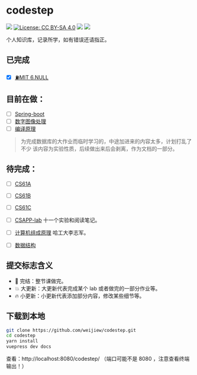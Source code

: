 # codestep

[![](https://img.shields.io/badge/Github%20Pages-CodeStep-brightgreen)](https://weijiew.com/codestep/#/) 
[![License: CC BY-SA 4.0](https://img.shields.io/github/license/weijiew/codestep?color=265ca2&labelColor=212c42)](http://creativecommons.org/licenses/by-sa/4.0/)
[![](https://img.shields.io/badge/blog-weijiew-blue.svg)](https://weijiew.com)
[![](https://img.shields.io/badge/%E5%85%AC%E4%BC%97%E5%8F%B7%F0%9F%8D%A7-%20codestep-212c42?labelColor=0078d6)](https://gitee.com/weijiew/pic/raw/master/img/qrcode_for_gh_7aaff8b152d0_258.jpg)

个人知识库，记录所学，如有错误还请指正。

## 已完成

- [x] [⛽MIT 6.NULL](https://weijiew.com/codestep/book/missing/ch0.html)

## 目前在做：
- [ ] [Spring-boot](https://weijiew.com/codestep/book/spr/ch0.html) 
- [ ] [数字图像处理](https://weijiew.com/codestep/book/img/ch0.html)
- [ ] [编译原理](https://weijiew.com/codestep/book/compile/ch0.html)

> 为完成数据库的大作业而临时学习的，中途加进来的内容太多，计划打乱了不少
> 该内容为实验性质，后续做出来后会剥离，作为文档的一部分。

## 待完成：

- [ ] [CS61A](https://weijiew.com/codestep/book/cs61a/ch0.html) 
- [ ] [CS61B](https://weijiew.com/codestep/book/cs61b/ch0.html) 

- [ ] [CS61C]()
- [ ] [CSAPP-lab](https://weijiew.com/codestep/book/csapp/ch1.html) 十一个实验和阅读笔记。
- [ ] [计算机组成原理](https://weijiew.com/codestep/book/co/ch0.html) 哈工大李志军。

- [ ] [数据结构]()
## 提交标志含义

* 🚀 完结：整节课做完。
* 💥 大更新：大更新代表完成某个 lab 或者做完的一部分作业等。
* 🔥 小更新：小更新代表添加部分内容，修改某些细节等。

## 下载到本地

```bash
git clone https://github.com/weijiew/codestep.git
cd codestep
yarn install
vuepress dev docs
```

查看：http://localhost:8080/codestep/ （端口可能不是 8080 ，注意查看终端输出！）